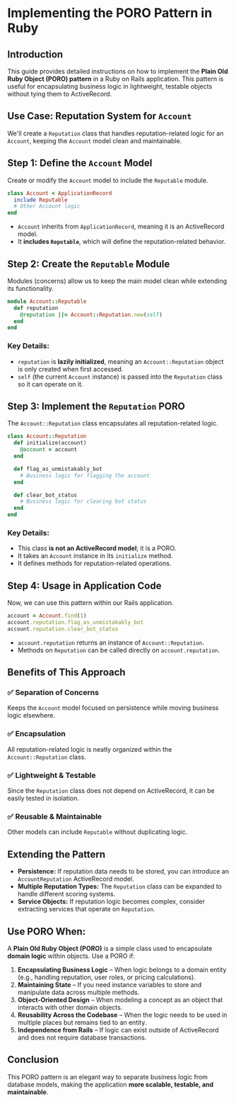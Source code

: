 # Implementing the PORO Pattern in Ruby

## Introduction
This guide provides detailed instructions on how to implement the **Plain Old Ruby Object (PORO) pattern** in a Ruby on Rails application. This pattern is useful for encapsulating business logic in lightweight, testable objects without tying them to ActiveRecord.

## Use Case: Reputation System for `Account`
We'll create a `Reputation` class that handles reputation-related logic for an `Account`, keeping the `Account` model clean and maintainable.

## **Step 1: Define the `Account` Model**
Create or modify the `Account` model to include the `Reputable` module.

```ruby
class Account < ApplicationRecord
  include Reputable
  # Other Account logic
end
```

- `Account` inherits from `ApplicationRecord`, meaning it is an ActiveRecord model.
- It **includes `Reputable`**, which will define the reputation-related behavior.

## **Step 2: Create the `Reputable` Module**
Modules (concerns) allow us to keep the main model clean while extending its functionality.

```ruby
module Account::Reputable
  def reputation
    @reputation ||= Account::Reputation.new(self)
  end
end
```

### **Key Details:**
- `reputation` is **lazily initialized**, meaning an `Account::Reputation` object is only created when first accessed.
- `self` (the current `Account` instance) is passed into the `Reputation` class so it can operate on it.

## **Step 3: Implement the `Reputation` PORO**
The `Account::Reputation` class encapsulates all reputation-related logic.

```ruby
class Account::Reputation
  def initialize(account)
    @account = account
  end

  def flag_as_unmistakably_bot
    # Business logic for flagging the account
  end

  def clear_bot_status
    # Business logic for clearing bot status
  end
end
```

### **Key Details:**
- This class **is not an ActiveRecord model**; it is a PORO.
- It takes an `Account` instance in its `initialize` method.
- It defines methods for reputation-related operations.

## **Step 4: Usage in Application Code**
Now, we can use this pattern within our Rails application.

```ruby
account = Account.find(1)
account.reputation.flag_as_unmistakably_bot
account.reputation.clear_bot_status
```

- `account.reputation` returns an instance of `Account::Reputation`.
- Methods on `Reputation` can be called directly on `account.reputation`.

## **Benefits of This Approach**
### ✅ **Separation of Concerns**
Keeps the `Account` model focused on persistence while moving business logic elsewhere.

### ✅ **Encapsulation**
All reputation-related logic is neatly organized within the `Account::Reputation` class.

### ✅ **Lightweight & Testable**
Since the `Reputation` class does not depend on ActiveRecord, it can be easily tested in isolation.

### ✅ **Reusable & Maintainable**
Other models can include `Reputable` without duplicating logic.

## **Extending the Pattern**
- **Persistence:** If reputation data needs to be stored, you can introduce an `AccountReputation` ActiveRecord model.
- **Multiple Reputation Types:** The `Reputation` class can be expanded to handle different scoring systems.
- **Service Objects:** If reputation logic becomes complex, consider extracting services that operate on `Reputation`.

## **Use PORO When:**
A **Plain Old Ruby Object (PORO)** is a simple class used to encapsulate **domain logic** within objects. Use a PORO if:

1. **Encapsulating Business Logic** – When logic belongs to a domain entity (e.g., handling reputation, user roles, or pricing calculations).
2. **Maintaining State** – If you need instance variables to store and manipulate data across multiple methods.
3. **Object-Oriented Design** – When modeling a concept as an object that interacts with other domain objects.
4. **Reusability Across the Codebase** – When the logic needs to be used in multiple places but remains tied to an entity.
5. **Independence from Rails** – If logic can exist outside of ActiveRecord and does not require database transactions.


## **Conclusion**
This PORO pattern is an elegant way to separate business logic from database models, making the application **more scalable, testable, and maintainable**.

